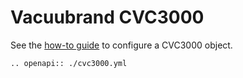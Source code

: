 # Vacuubrand CVC3000
See the [how-to guide](../../devices/technical/cvc3000.md) to configure a CVC3000 object.

```{eval-rst}
.. openapi:: ./cvc3000.yml
```
